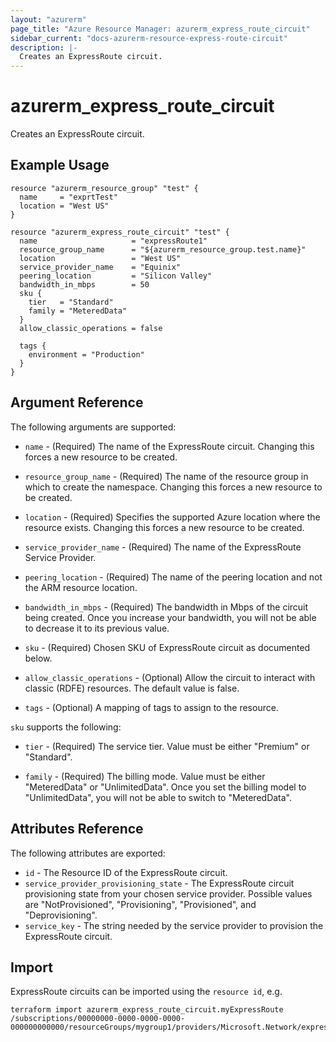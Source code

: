 ```yaml
---
layout: "azurerm"
page_title: "Azure Resource Manager: azurerm_express_route_circuit"
sidebar_current: "docs-azurerm-resource-express-route-circuit"
description: |-
  Creates an ExpressRoute circuit.
---
```


# azurerm\_express\_route\_circuit

Creates an ExpressRoute circuit.

## Example Usage

```hcl
resource "azurerm_resource_group" "test" {
  name     = "exprtTest"
  location = "West US"
}

resource "azurerm_express_route_circuit" "test" {
  name                     = "expressRoute1"
  resource_group_name      = "${azurerm_resource_group.test.name}"
  location                 = "West US"
  service_provider_name    = "Equinix"
  peering_location         = "Silicon Valley"
  bandwidth_in_mbps        = 50
  sku {
    tier   = "Standard"
    family = "MeteredData"
  }
  allow_classic_operations = false

  tags {
    environment = "Production"
  }
}
```

## Argument Reference

The following arguments are supported:

* `name` - (Required) The name of the ExpressRoute circuit. Changing this forces a
    new resource to be created.

* `resource_group_name` - (Required) The name of the resource group in which to
    create the namespace. Changing this forces a new resource to be created.

* `location` - (Required) Specifies the supported Azure location where the resource exists.
    Changing this forces a new resource to be created.

* `service_provider_name` - (Required) The name of the ExpressRoute Service Provider.

* `peering_location` - (Required) The name of the peering location and not the ARM resource location.

* `bandwidth_in_mbps` - (Required) The bandwidth in Mbps of the circuit being created. Once you increase your bandwidth, 
    you will not be able to decrease it to its previous value.

* `sku` - (Required) Chosen SKU of ExpressRoute circuit as documented below.

* `allow_classic_operations` - (Optional) Allow the circuit to interact with classic (RDFE) resources.
    The default value is false.

* `tags` - (Optional) A mapping of tags to assign to the resource.

`sku` supports the following:

* `tier` - (Required) The service tier. Value must be either "Premium" or "Standard".

* `family` - (Required) The billing mode. Value must be either "MeteredData" or "UnlimitedData". 
   Once you set the billing model to "UnlimitedData", you will not be able to switch to "MeteredData".

## Attributes Reference

The following attributes are exported:

* `id` - The Resource ID of the ExpressRoute circuit.
* `service_provider_provisioning_state` - The ExpressRoute circuit provisioning state from your chosen service provider. 
    Possible values are "NotProvisioned", "Provisioning", "Provisioned", and "Deprovisioning".
* `service_key` - The string needed by the service provider to provision the ExpressRoute circuit.

## Import

ExpressRoute circuits can be imported using the `resource id`, e.g.

```
terraform import azurerm_express_route_circuit.myExpressRoute /subscriptions/00000000-0000-0000-0000-000000000000/resourceGroups/mygroup1/providers/Microsoft.Network/expressRouteCircuits/myExpressRoute
```
